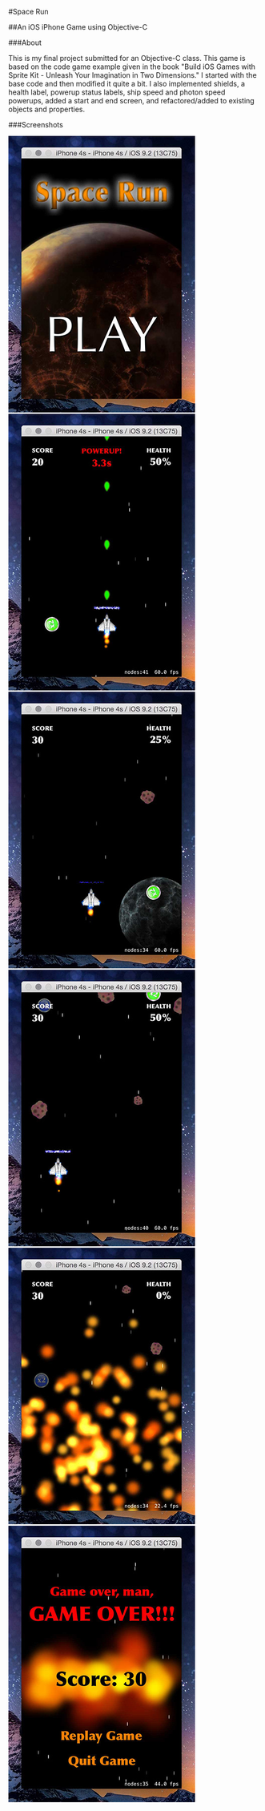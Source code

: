 #Space Run

##An iOS iPhone Game using Objective-C

###About

This is my final project submitted for an Objective-C class. This game is based on the code game example given in the book "Build iOS Games with Sprite Kit - Unleash Your Imagination in Two Dimensions." I started with the base code and then modified it quite a bit. I also implemented shields, a health label, powerup status labels, ship speed and photon speed powerups, added a start and end screen, and refactored/added to existing objects and properties.

###Screenshots

![main menu](screenshot_01.jpg)
![gameplay 1](screenshot_02.jpg)
![gameplay 2](screenshot_03.jpg)
![gameplay 3](screenshot_04.jpg)
![gameplay 4](screenshot_05.jpg)
![game over menu](screenshot_06.jpg)
